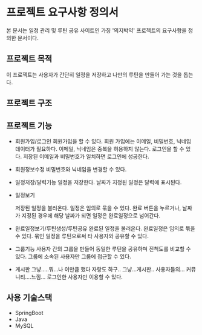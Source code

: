 프로젝트 요구사항 정의서
=======================
본 문서는 일정 관리 및 루틴 공유 사이트인 가칭 '의지박약' 프로젝트의 요구사항을 정의한 문서이다.

프로젝트 목적
------------
이 프로젝트는 사용자가 간단히 일정을 저장하고 나만의 루틴을 만들어 가는 것을 돕는다.


프로젝트 구조
------------

프로젝트 기능
------------
- 회원가입/로그인
  회원가입을 할 수 있다.
  회원 가입에는 이메일, 비밀번호, 닉네임 데이터가 필요하다.
  이메일, 닉네임은 중복을 허용하지 않는다.
  로그인을 할 수 있다.
  저장된 이메일과 비밀번호가 일치하면 로그인에 성공한다.

- 회원정보수정
  비밀번호와 닉네임을 변경할 수 있다.

- 일정저장/달력기능
  일정을 저장한다.
  날짜가 지정된 일정은 달력에 표시된다.

- 일정보기

  저장된 일정을 불러온다.
  일정은 임의로 묶을 수 있다.
  완료 버튼을 누르거나, 날짜가 지정된 경우에 해당 날짜가 되면 일정은 완료일정으로 넘어간다.

- 완료일정보기/루틴생성/루틴공유
  완료된 일정을 불러온다.
  완료일정은 임의로 묶을 수 있다.
  묶인 일정을 루틴으로써 타 사용자와 공유할 수 있다.

- 그룹기능
  사용자 간의 그룹을 만들어 동일한 루틴을 공유하며 진척도를 비교할 수 있다.
  그룹에 소속된 사용자만 그룹에 접근할 수 있다.

- 게시판
  그냥.....뭐...나 이만큼 했다 자랑도 하구..
  그냥...게시판..
  사용자들의... 커뮤니티....느낌...
  로그인한 사용자만 이용할 수 있다.

사용 기술스택
------------
- SpringBoot
- Java
- MySQL
